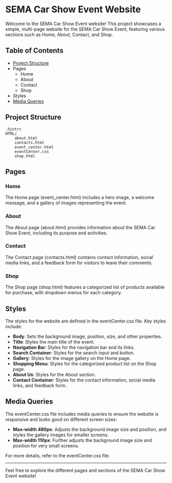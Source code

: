 # SEMA Car Show Event Website

Welcome to the SEMA Car Show Event website! This project showcases a simple, multi-page website for the SEMA Car Show Event, featuring various sections such as Home, About, Contact, and Shop.

## Table of Contents

- [Project Structure](#project-structure)
- Pages
  - Home
  - About
  - Contact
  - Shop
- Styles
- [Media Queries](#media-queries)

## Project Structure

```
.hintrc
HTML/
	about.html
	contacts.html
	event_center.html
	eventCenter.css
	shop.html
```

## Pages

### Home

The Home page (event_center.html) includes a hero image, a welcome message, and a gallery of images representing the event.

### About

The About page (about.html) provides information about the SEMA Car Show Event, including its purpose and activities.

### Contact

The Contact page (contacts.html) contains contact information, social media links, and a feedback form for visitors to leave their comments.

### Shop

The Shop page (shop.html) features a categorized list of products available for purchase, with dropdown menus for each category.

## Styles

The styles for the website are defined in the eventCenter.css file. Key styles include:

- **Body**: Sets the background image, position, size, and other properties.
- **Title**: Styles the main title of the event.
- **Navigation Bar**: Styles for the navigation bar and its links.
- **Search Container**: Styles for the search input and button.
- **Gallery**: Styles for the image gallery on the Home page.
- **Shopping Menu**: Styles for the categorized product list on the Shop page.
- **About Us**: Styles for the About section.
- **Contact Container**: Styles for the contact information, social media links, and feedback form.

## Media Queries

The eventCenter.css file includes media queries to ensure the website is responsive and looks good on different screen sizes:

- **Max-width 480px**: Adjusts the background image size and position, and styles the gallery images for smaller screens.
- **Max-width 110px**: Further adjusts the background image size and position for very small screens.

For more details, refer to the eventCenter.css file.

---

Feel free to explore the different pages and sections of the SEMA Car Show Event website!
